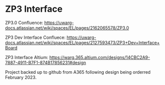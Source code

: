 # ZP3 Interface

ZP3.0 Confluence: https://uwarg-docs.atlassian.net/wiki/spaces/EL/pages/2162065578/ZP3.0

ZP3 Dev Interface Confluece: https://uwarg-docs.atlassian.net/wiki/spaces/EL/pages/2127593473/ZP3+Dev+Interface+Board

ZP3 Interface Altium: https://warg.365.altium.com/designs/14CBC2A9-7887-4911-B7F1-874B17856231#design

Project backed up to github from A365 following design being orderred February 2023. 
